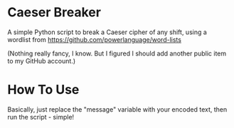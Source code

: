 # Caeser Breaker
A simple Python script to break a Caeser cipher of any shift, using a wordlist from https://github.com/powerlanguage/word-lists

(Nothing really fancy, I know. But I figured I should add another public item to my GitHub account.)

# How To Use
Basically, just replace the "message" variable with your encoded text, then run the script - simple!
